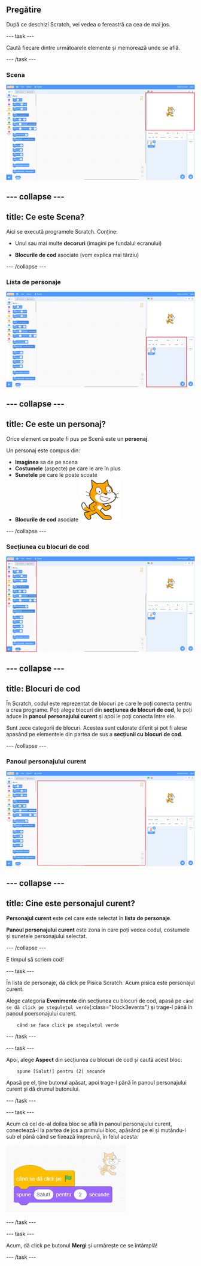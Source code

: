 ## Pregătire

După ce deschizi Scratch, vei vedea o fereastră ca cea de mai jos.

\--- task \---

Caută fiecare dintre următoarele elemente și memorează unde se află.

\--- /task \---

### Scena

![Fereastra Scratch cu Scena evidențiată](images/hlStage.png)

## \--- collapse \---

## title: Ce este Scena?

Aici se execută programele Scratch. Conține:

* Unul sau mai multe **decoruri** \(imagini pe fundalul ecranului\)

* **Blocurile de cod** asociate \(vom explica mai târziu\)

\--- /collapse \---

### Lista de personaje

![Fereastra Scratch cu lista de personaje evidențiată](images/hlSpriteList.png)

## \--- collapse \---

## title: Ce este un personaj?

Orice element ce poate fi pus pe Scenă este un **personaj**.

Un personaj este compus din:

* **Imaginea** sa de pe scena
* **Costumele** \(aspecte\) pe care le are în plus
* **Sunetele** pe care le poate scoate
* **Blocurile de cod** asociate ![](images/setup2.png)

\--- /collapse \---

### Secțiunea cu blocuri de cod

![Fereastra Scratch cu secțiunea cu blocuri de cod evidențiată](images/hlBlocksPalette.png)

## \--- collapse \---

## title: Blocuri de cod

În Scratch, codul este reprezentat de blocuri pe care le poți conecta pentru a crea programe. Poți alege blocuri din **secțiunea de blocuri de cod**, le poți aduce în **panoul personajului curent** și apoi le poți conecta între ele.

Sunt zece categorii de blocuri. Acestea sunt culorate diferit și pot fi alese apasând pe elementele din partea de sus a **secțiunii cu blocuri de cod**.

\--- /collapse \---

### Panoul personajului curent

![Fereastra Scratch cu panoul personajului curent evidențiată](images/hlCurrentSpritePanel.png)

## \--- collapse \---

## title: Cine este personajul curent?

**Personajul curent** este cel care este selectat în **lista de personaje**.

**Panoul personajului curent** este zona in care poți vedea codul, costumele și sunetele personajului selectat.

\--- /collapse \---

E timpul să scriem cod!

\--- task \---

În lista de personaje, dă click pe Pisica Scratch. Acum pisica este personajul curent.

Alege categoria **Evenimente** din secțiunea cu blocuri de cod, apasă pe `când se dă click pe stegulețul verde`{:class="block3events"} și trage-l până în panoul poersonajului curent.

```blocks3
    când se face click pe stegulețul verde
```

\--- /task \---

\--- task \---

Apoi, alege **Aspect** din secțiunea cu blocuri de cod și caută acest bloc:

```blocks3
    spune [Salut!] pentru (2) secunde
```

Apasă pe el, ține butonul apăsat, apoi trage-l până în panoul personajului curent și dă drumul butonului.

\--- /task \---

\--- task \---

Acum că cel de-al doilea bloc se află în panoul personajului curent, conectează-l la partea de jos a primului bloc, apăsând pe el și mutându-l sub el până când se fixează împreună, în felul acesta:

![](images/setup3.png)

\--- /task \---

\--- task \---

Acum, dă click pe butonul **Mergi** și urmărește ce se întâmplă!

\--- /task \---